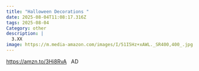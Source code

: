 ```yaml
---
title: "Halloween Decorations "
date: 2025-08-04T11:08:17.316Z
tags: 2025-08-04
Category: other
description: |
  3.XX 
image: https://m.media-amazon.com/images/I/51I5Hz+xAWL._SR400,400_.jpg
---
```

[](https://amzn.to/3Hi8RvA)<https://amzn.to/3Hi8RvA>   AD